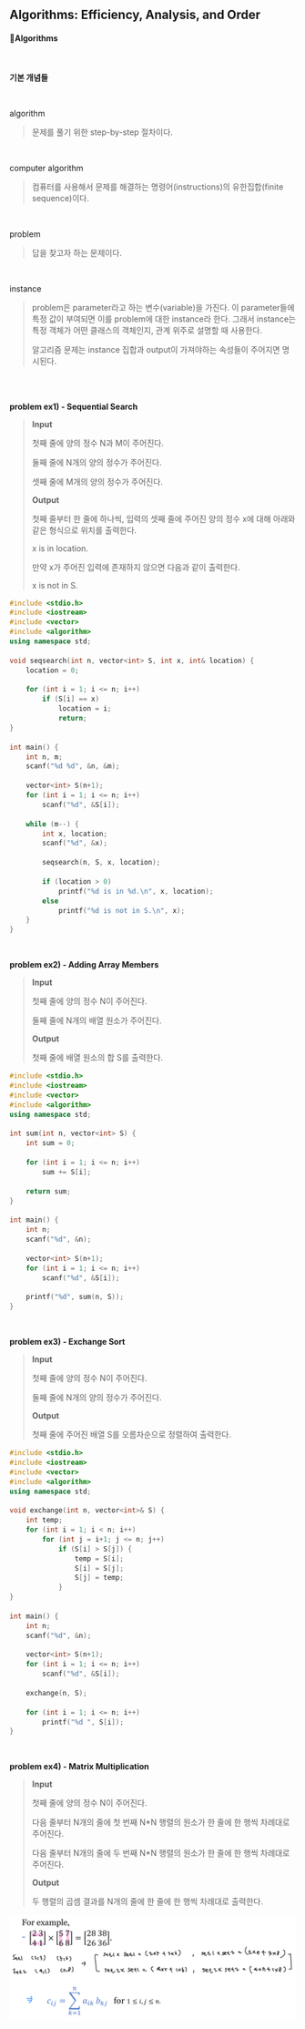 ## Algorithms: Efficiency, Analysis, and Order



#### 📌Algorithms

<br>

**기본 개념들**

<br>

algorithm

> 문제를 풀기 위한 step-by-step 절차이다.

<br>

computer algorithm

> 컴퓨터를 사용해서 문제를 해결하는 명령어(instructions)의 유한집합(finite sequence)이다.

<br>

problem

> 답을 찾고자 하는 문제이다.

<br>

instance

> problem은 parameter라고 하는 변수(variable)을 가진다. 이 parameter들에 특정 값이 부여되면 이를 problem에 대한 instance라 한다. 그래서 instance는 특정 객체가 어떤 클래스의 객체인지, 관계 위주로 설명할 때 사용한다.
>
> 알고리즘 문제는 instance 집합과 output이 가져야하는 속성들이 주어지면 명시된다. 



<br><br>

**problem ex1) - Sequential Search**

> **Input**
>
> 첫째 줄에 양의 정수 N과 M이 주어진다.
>
> 둘째 줄에 N개의 양의 정수가 주어진다.
>
> 셋째 줄에 M개의 양의 정수가 주어진다.
>
> 
>
> **Output**
>
> 첫째 줄부터 한 줄에 하나씩, 입력의 셋째 줄에 주어진 양의 정수 x에 대해 아래와 같은 형식으로 위치를 출력한다.
>
> x is in location.
>
> 만약 x가 주어진 입력에 존재하지 않으면 다음과 같이 출력한다.
>
> x is not in S.

```cpp
#include <stdio.h>
#include <iostream>
#include <vector>
#include <algorithm>
using namespace std;

void seqsearch(int n, vector<int> S, int x, int& location) {
    location = 0;

    for (int i = 1; i <= n; i++)
        if (S[i] == x)
            location = i;
            return;
}

int main() {
    int n, m;
    scanf("%d %d", &n, &m);

    vector<int> S(n+1);
    for (int i = 1; i <= n; i++)
        scanf("%d", &S[i]);

    while (m--) {
        int x, location;
        scanf("%d", &x);

        seqsearch(n, S, x, location);

        if (location > 0)
            printf("%d is in %d.\n", x, location);
        else
            printf("%d is not in S.\n", x);
    }
}
```

<br>

**problem ex2) - Adding Array Members**

> **Input**
>
> 첫째 줄에 양의 정수 N이 주어진다.
>
> 둘째 줄에 N개의 배열 원소가 주어진다.
>
> 
>
> **Output**
>
> 첫째 줄에 배열 원소의 합 S를 출력한다.

```cpp
#include <stdio.h>
#include <iostream>
#include <vector>
#include <algorithm>
using namespace std;

int sum(int n, vector<int> S) {
    int sum = 0;

    for (int i = 1; i <= n; i++)
        sum += S[i];

    return sum;
}

int main() {
    int n;
    scanf("%d", &n);

    vector<int> S(n+1);
    for (int i = 1; i <= n; i++)
        scanf("%d", &S[i]);

    printf("%d", sum(n, S));
}
```

<br>

**problem ex3) - Exchange Sort**

> **Input**
>
> 첫째 줄에 양의 정수 N이 주어진다.
>
> 둘째 줄에 N개의 양의 정수가 주어진다.
>
> 
>
> **Output**
>
> 첫째 줄에 주어진 배열 S를 오름차순으로 정렬하여 출력한다.

```cpp
#include <stdio.h>
#include <iostream>
#include <vector>
#include <algorithm>
using namespace std;

void exchange(int n, vector<int>& S) {
    int temp;
    for (int i = 1; i < n; i++)
        for (int j = i+1; j <= n; j++)
            if (S[i] > S[j]) {
                temp = S[i];
                S[i] = S[j];
                S[j] = temp;
            }
}

int main() {
    int n;
    scanf("%d", &n);

    vector<int> S(n+1);
    for (int i = 1; i <= n; i++)
        scanf("%d", &S[i]);

    exchange(n, S);

    for (int i = 1; i <= n; i++)
        printf("%d ", S[i]);
}
```

<br>

**problem ex4) - Matrix Multiplication**

> **Input**
>
> 첫째 줄에 양의 정수 N이 주어진다.
>
> 다음 줄부터 N개의 줄에 첫 번째 N*N 행렬의 원소가 한 줄에 한 행씩 차례대로 주어진다.
>
> 다음 줄부터 N개의 줄에 두 번째 N*N 행렬의 원소가 한 줄에 한 행씩 차례대로 주어진다.
>
> 
>
> **Output**
>
> 두 행렬의 곱셈 결과를 N개의 줄에 한 줄에 한 행씩 차례대로 출력한다.

![KakaoTalk_20230318_102329978](algorithms.assets/KakaoTalk_20230318_102329978.jpg)

```cpp
```

